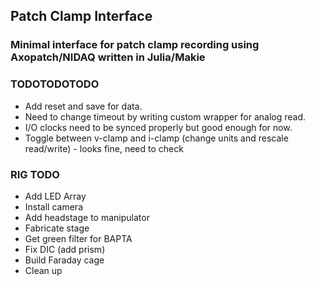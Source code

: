 ## Patch Clamp Interface
### Minimal interface for patch clamp recording using Axopatch/NIDAQ written in Julia/Makie


### TODOTODOTODO
 - Add reset and save for data.
 - Need to change timeout by writing custom wrapper for analog read.
 - I/O clocks need to be synced properly but good enough for now.
 - Toggle between v-clamp and i-clamp (change units and rescale read/write) - looks fine, need to check


### RIG TODO
 - Add LED Array
 - Install camera
 - Add headstage to manipulator
 - Fabricate stage
 - Get green filter for BAPTA
 - Fix DIC (add prism)
 - Build Faraday cage
 - Clean up

